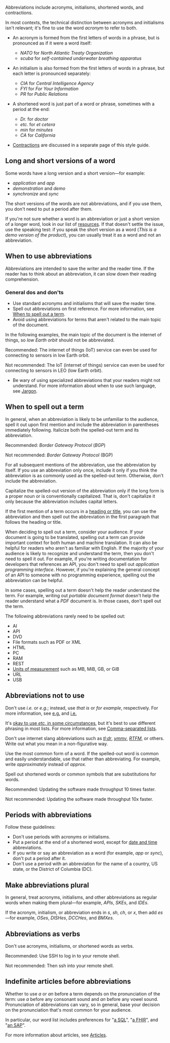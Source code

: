 Abbreviations include acronyms, initialisms, shortened words, and contractions.

In most contexts, the technical distinction between acronyms and initialisms isn't relevant; it's fine to use the word _acronym_ to refer to both.

*   An acronym is formed from the first letters of words in a phrase, but is pronounced as if it were a word itself: 
    *   _NATO_ for _North Atlantic Treaty Organization_
    *   _scuba_ for _self-contained underwater breathing apparatus_

*   An initialism is also formed from the first letters of words in a phrase, but each letter is pronounced separately: 
    *   _CIA_ for _Central Intelligence Agency_
    *   _FYI_ for _For Your Information_
    *   _PR_ for _Public Relations_

*   A shortened word is just part of a word or phrase, sometimes with a period at the end: 
    *   _Dr._ for _doctor_
    *   _etc._ for _et cetera_
    *   _min_ for _minutes_
    *   _CA_ for _California_

*   [Contractions](https://developers.google.com/style/contractions) are discussed in a separate page of this style guide.

Long and short versions of a word
---------------------------------

Some words have a long version and a short version—for example:

*   _application_ and _app_
*   _demonstration_ and _demo_
*   _synchronize_ and _sync_

The short versions of the words are not abbreviations, and if you use them, you don't need to put a period after them.

If you're not sure whether a word is an abbreviation or just a short version of a longer word, look in our list of [resources](https://developers.google.com/style#editorial-resources). If that doesn't settle the issue, use the speaking test: if you speak the short version as a word (_This is a demo version of the product_), you can usually treat it as a word and not an abbreviation.

When to use abbreviations
-------------------------

Abbreviations are intended to save the writer and the reader time. If the reader has to think about an abbreviation, it can slow down their reading comprehension.

### General dos and don'ts

*   Use standard acronyms and initialisms that will save the reader time.
*   Spell out abbreviations on first reference. For more information, see [When to spell out a term](https://developers.google.com/style/abbreviations#spelling-out).
*   Avoid using abbreviations for terms that aren't related to the main topic of the document.

In the following examples, the main topic of the document is the internet of things, so _low Earth orbit_ should not be abbreviated.

Recommended: The internet of things (IoT) service can even be used for connecting to sensors in low Earth orbit.

Not recommended: The IoT (internet of things) service can even be used for connecting to sensors in LEO (low Earth orbit).

*   Be wary of using specialized abbreviations that your readers might not understand. For more information about when to use such language, see [Jargon](https://developers.google.com/style/jargon).

When to spell out a term
------------------------

In general, when an abbreviation is likely to be unfamiliar to the audience, spell it out upon first mention and include the abbreviation in parentheses immediately following. Italicize both the spelled-out term and its abbreviation.

Recommended: _Border Gateway Protocol_ (_BGP_)

Not recommended: _Border Gateway Protocol_ (BGP)

For all subsequent mentions of the abbreviation, use the abbreviation by itself. If you use an abbreviation only once, include it only if you think the abbreviation is as commonly used as the spelled-out term. Otherwise, don't include the abbreviation.

Capitalize the spelled-out version of the abbreviation only if the long form is a proper noun or is conventionally capitalized. That is, don't capitalize it only because the abbreviation includes capital letters.

If the first mention of a term occurs in a [heading or title](https://developers.google.com/style/headings), you can use the abbreviation and then spell out the abbreviation in the first paragraph that follows the heading or title.

When deciding to spell out a term, consider your audience. If your document is going to be translated, spelling out a term can provide important context for both human and machine translation. It can also be helpful for readers who aren't as familiar with English. If the majority of your audience is likely to recognize and understand the term, then you don't need to spell it out. For example, if you're writing documentation for developers that references an API, you don't need to spell out _application programming interface_. However, if you're explaining the general concept of an API to someone with no programming experience, spelling out the abbreviation can be helpful.

In some cases, spelling out a term doesn't help the reader understand the term. For example, writing out _portable document format_ doesn't help the reader understand what a _PDF_ document is. In those cases, don't spell out the term.

The following abbreviations rarely need to be spelled out:

*   AI
*   API
*   DVD
*   File formats such as PDF or XML
*   HTML
*   PC
*   RAM
*   REST
*   [Units of measurement](https://developers.google.com/style/units-of-measure#byte-units) such as MB, MiB, GB, or GiB
*   URL
*   USB

Abbreviations not to use
------------------------

Don't use _i.e._ or _e.g._; instead, use _that is_ or _for example_, respectively. For more information, see [e.g.](https://developers.google.com/style/word-list#eg) and [i.e.](https://developers.google.com/style/word-list#ie)

It's [okay to use _etc._ in some circumstances](https://developers.google.com/style/word-list#etc), but it's best to use different phrasing in most lists. For more information, see [Comma-separated lists](https://developers.google.com/style/lists#comma-separated-lists).

Don't use internet slang abbreviations such as [_tl;dr_](https://developers.google.com/style/word-list#tldr), [_ymmv_](https://developers.google.com/style/word-list#ymmv), [_RTFM_](https://developers.google.com/style/word-list#rtfm), or others. Write out what you mean in a non-figurative way.

Use the most common form of a word. If the spelled-out word is common and easily understandable, use that rather than abbreviating. For example, write _approximately_ instead of _approx._

Spell out shortened words or common symbols that are substitutions for words.

Recommended: Updating the software made throughput 10 times faster.

Not recommended: Updating the software made throughput 10x faster.

Periods with abbreviations
--------------------------

Follow these guidelines:

*   Don't use periods with acronyms or initialisms.
*   Put a period at the end of a shortened word, except for [date and time](https://developers.google.com/style/dates) abbreviations.
*   If you write or say an abbreviation as a word (for example, _app_ or _sync_), don't put a period after it.
*   Don't use a period with an abbreviation for the name of a country, US state, or the District of Columbia (DC).

Make abbreviations plural
-------------------------

In general, treat acronyms, initialisms, and other abbreviations as regular words when making them plural—for example, _APIs_, _SKEs_, and _IDEs_.

If the acronym, initialism, or abbreviation ends in _s_, _sh_, _ch_, or _x_, then add _es_—for example, _OSes_, _DISHes_, _DCCHes_, and _BMXes_.

Abbreviations as verbs
----------------------

Don't use acronyms, initialisms, or shortened words as verbs.

Recommended: Use SSH to log in to your remote shell.

Not recommended: Then ssh into your remote shell.

Indefinite articles before abbreviations
----------------------------------------

Whether to use _a_ or _an_ before a term depends on the pronunciation of the term: use _a_ before any consonant sound and _an_ before any vowel sound. Pronunciation of abbreviations can vary, so in general, base your decision on the pronunciation that's most common for your audience.

In particular, our word list includes preferences for "[a SQL](https://developers.google.com/style/word-list#sql)", "[a FHIR](https://developers.google.com/style/word-list#fhir)", and "[an SAP](https://developers.google.com/style/word-list#sap)".

For more information about articles, see [Articles](https://developers.google.com/style/articles).